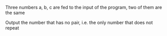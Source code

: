Three numbers a, b, c are fed to the input of the program, two of them are the same


Output the number that has no pair, i.e. the only number that does not repeat
